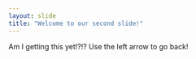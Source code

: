 ```yaml
---
layout: slide
title: "Welcome to our second slide!"
---
```

Am I getting this yet!?!?
Use the left arrow to go back!
